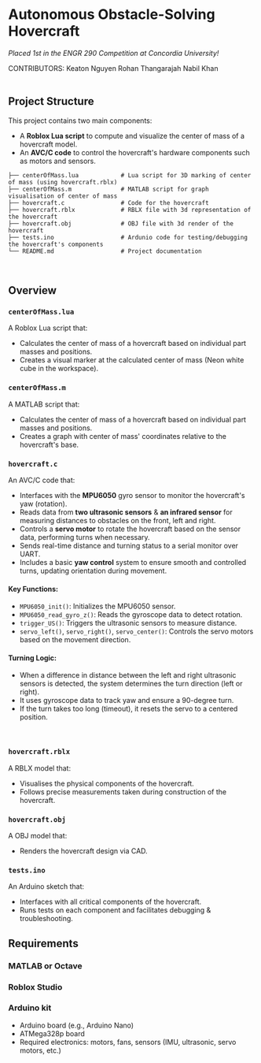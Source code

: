 
# Autonomous Obstacle-Solving Hovercraft
_Placed 1st in the ENGR 290 Competition at Concordia University!_

CONTRIBUTORS:
Keaton Nguyen
Rohan Thangarajah
Nabil Khan
<br />
<br />



## Project Structure
This project contains two main components:
- A **Roblox Lua script** to compute and visualize the center of mass of a hovercraft model.
- An **AVC/C code** to control the hovercraft's hardware components such as motors and sensors.

```
├── centerOfMass.lua            # Lua script for 3D marking of center of mass (using hovercraft.rblx)
├── centerOfMass.m              # MATLAB script for graph visualisation of center of mass
├── hovercraft.c                # Code for the hovercraft
├── hovercraft.rblx             # RBLX file with 3d representation of the hovercraft
├── hovercraft.obj              # OBJ file with 3d render of the hovercraft
├── tests.ino                   # Ardunio code for testing/debugging the hovercraft's components
└── README.md                   # Project documentation
```
<br />

## Overview

### `centerOfMass.lua`
A Roblox Lua script that:
- Calculates the center of mass of a hovercraft based on individual part masses and positions.
- Creates a visual marker at the calculated center of mass (Neon white cube in the workspace).

### `centerOfMass.m`
A MATLAB script that:
- Calculates the center of mass of a hovercraft based on individual part masses and positions.
- Creates a graph with center of mass' coordinates relative to the hovercraft's base.

### `hovercraft.c`
An AVC/C code that:
- Interfaces with the **MPU6050** gyro sensor to monitor the hovercraft's yaw (rotation).
- Reads data from **two ultrasonic sensors** & **an infrared sensor** for measuring distances to obstacles on the front, left and right.
- Controls a **servo motor** to rotate the hovercraft based on the sensor data, performing turns when necessary.
- Sends real-time distance and turning status to a serial monitor over UART.
- Includes a basic **yaw control** system to ensure smooth and controlled turns, updating orientation during movement.

#### Key Functions:
- `MPU6050_init()`: Initializes the MPU6050 sensor.
- `MPU6050_read_gyro_z()`: Reads the gyroscope data to detect rotation.
- `trigger_US()`: Triggers the ultrasonic sensors to measure distance.
- `servo_left()`, `servo_right()`, `servo_center()`: Controls the servo motors based on the movement direction.

#### Turning Logic:
- When a difference in distance between the left and right ultrasonic sensors is detected, the system determines the turn direction (left or right).
- It uses gyroscope data to track yaw and ensure a 90-degree turn.
- If the turn takes too long (timeout), it resets the servo to a centered position.
<br />

### `hovercraft.rblx`
A RBLX model that:
- Visualises the physical components of the hovercraft.
- Follows precise measurements taken during construction of the hovercraft.

### `hovercraft.obj`
A OBJ model that:
- Renders the hovercraft design via CAD.

### `tests.ino`
An Arduino sketch that:
- Interfaces with all critical components of the hovercraft.
- Runs tests on each component and facilitates debugging & troubleshooting.
  
## Requirements

### MATLAB or Octave

### Roblox Studio

### Arduino kit
- Arduino board (e.g., Arduino Nano)
- ATMega328p board
- Required electronics: motors, fans, sensors (IMU, ultrasonic, servo motors, etc.)



